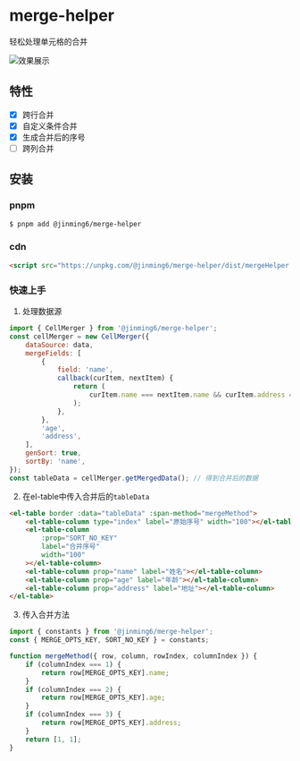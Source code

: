 # merge-helper

轻松处理单元格的合并

![效果展示](https://s2.loli.net/2023/12/27/CNDP1a3WJx9Hw6l.png)

## 特性

- [x] 跨行合并
- [x] 自定义条件合并
- [x] 生成合并后的序号
- [ ] 跨列合并

## 安装

### pnpm

```bash
$ pnpm add @jinming6/merge-helper
```

### cdn

```html
<script src="https://unpkg.com/@jinming6/merge-helper/dist/mergeHelper.min.js"></script>
```

### 快速上手

1. 处理数据源

```js
import { CellMerger } from '@jinming6/merge-helper';
const cellMerger = new CellMerger({
	dataSource: data,
	mergeFields: [
		{
			field: 'name',
			callback(curItem, nextItem) {
				return (
					curItem.name === nextItem.name && curItem.address === nextItem.address
				);
			},
		},
		'age',
		'address',
	],
	genSort: true,
	sortBy: 'name',
});
const tableData = cellMerger.getMergedData(); // 得到合并后的数据
```

2. 在el-table中传入合并后的`tableData`

```html
<el-table border :data="tableData" :span-method="mergeMethod">
	<el-table-column type="index" label="原始序号" width="100"></el-table-column>
	<el-table-column
		:prop="SORT_NO_KEY"
		label="合并序号"
		width="100"
	></el-table-column>
	<el-table-column prop="name" label="姓名"></el-table-column>
	<el-table-column prop="age" label="年龄"></el-table-column>
	<el-table-column prop="address" label="地址"></el-table-column>
</el-table>
```

3. 传入合并方法

```js
import { constants } from '@jinming6/merge-helper';
const { MERGE_OPTS_KEY, SORT_NO_KEY } = constants;

function mergeMethod({ row, column, rowIndex, columnIndex }) {
	if (columnIndex === 1) {
		return row[MERGE_OPTS_KEY].name;
	}
	if (columnIndex === 2) {
		return row[MERGE_OPTS_KEY].age;
	}
	if (columnIndex === 3) {
		return row[MERGE_OPTS_KEY].address;
	}
	return [1, 1];
}
```
